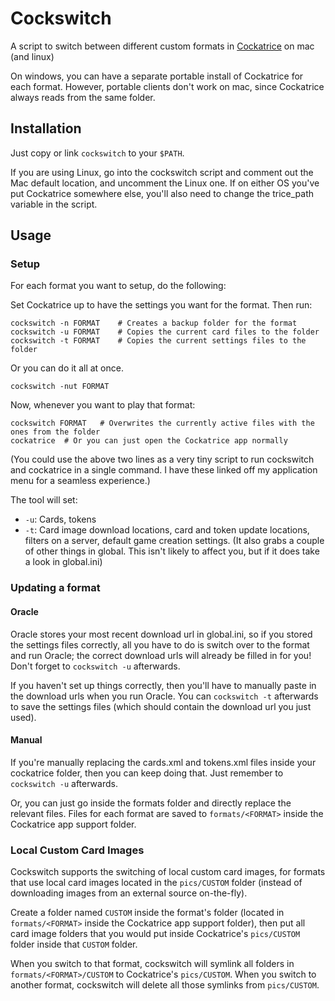 # Cockswitch

A script to switch between different custom formats in [Cockatrice](https://cockatrice.github.io) on mac (and linux) 

On windows, you can have a separate portable install of Cockatrice for each format. However, portable clients don't work on mac, since Cockatrice always reads from the same folder.

## Installation

Just copy or link `cockswitch` to your `$PATH`.

If you are using Linux, go into the cockswitch script and comment out the Mac default location, and uncomment the Linux one. If on either OS you've put Cockatrice somewhere else, you'll also need to change the trice_path variable in the script.

## Usage

### Setup

For each format you want to setup, do the following:

Set Cockatrice up to have the settings you want for the format. Then run:
```shell
cockswitch -n FORMAT	# Creates a backup folder for the format
cockswitch -u FORMAT	# Copies the current card files to the folder
cockswitch -t FORMAT	# Copies the current settings files to the folder
```

Or you can do it all at once. 
```shell
cockswitch -nut FORMAT
```

Now, whenever you want to play that format:
```shell 
cockswitch FORMAT	# Overwrites the currently active files with the ones from the folder
cockatrice	# Or you can just open the Cockatrice app normally
```

(You could use the above two lines as a very tiny script to run cockswitch and cockatrice in a single command. I have these linked off my application menu for a seamless experience.)

The tool will set: 
* `-u`: Cards, tokens
* `-t`: Card image download locations, card and token update locations, filters on a server, default game creation settings. (It also grabs a couple of other things in global. This isn't likely to affect you, but if it does take a look in global.ini)

### Updating a format

#### Oracle

Oracle stores your most recent download url in global.ini, so if you stored the settings files correctly, all you have to do is switch over to the format and run Oracle; the correct download urls will already be filled in for you! Don't forget to `cockswitch -u` afterwards.

If you haven't set up things correctly, then you'll have to manually paste in the download urls when you run Oracle. You can `cockswitch -t` afterwards to save the settings files (which should contain the download url you just used).

#### Manual

If you're manually replacing the cards.xml and tokens.xml files inside your cockatrice folder, then you can keep doing that. Just remember to `cockswitch -u` afterwards.

Or, you can just go inside the formats folder and directly replace the relevant files. Files for each format are saved to `formats/<FORMAT>` inside the Cockatrice app support folder.

### Local Custom Card Images

Cockswitch supports the switching of local custom card images, for formats that use local card images located in the `pics/CUSTOM` folder (instead of downloading images from an external source on-the-fly).

Create a folder named `CUSTOM` inside the format's folder (located in `formats/<FORMAT>` inside the Cockatrice app support folder), then put all card image folders that you would put inside Cockatrice's `pics/CUSTOM` folder inside that `CUSTOM` folder.

When you switch to that format, cockswitch will symlink all folders in `formats/<FORMAT>/CUSTOM` to Cockatrice's `pics/CUSTOM`. When you switch to another format, cockswitch will delete all those symlinks from `pics/CUSTOM`.
